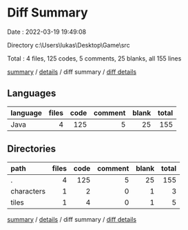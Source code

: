 # Diff Summary

Date : 2022-03-19 19:49:08

Directory c:\Users\lukas\Desktop\Game\src

Total : 4 files,  125 codes, 5 comments, 25 blanks, all 155 lines

[summary](results.md) / [details](details.md) / diff summary / [diff details](diff-details.md)

## Languages
| language | files | code | comment | blank | total |
| :--- | ---: | ---: | ---: | ---: | ---: |
| Java | 4 | 125 | 5 | 25 | 155 |

## Directories
| path | files | code | comment | blank | total |
| :--- | ---: | ---: | ---: | ---: | ---: |
| . | 4 | 125 | 5 | 25 | 155 |
| characters | 1 | 2 | 0 | 1 | 3 |
| tiles | 1 | 4 | 0 | 1 | 5 |

[summary](results.md) / [details](details.md) / diff summary / [diff details](diff-details.md)